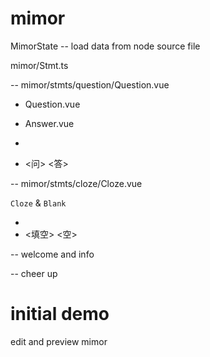 # mimor

MimorState -- load data from node source file

mimor/Stmt.ts

<question> -- mimor/stmts/question/Question.vue

- Question.vue
- Answer.vue

- <question> <answer>
- <问> <答>

<cloze> -- mimor/stmts/cloze/Cloze.vue

`Cloze` & `Blank`

- <cloze> <blank>
- <填空> <空>

<cover> -- welcome and info

<ending> -- cheer up

# initial demo

edit and preview mimor
